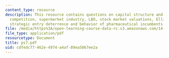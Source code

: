 ```yaml
---
content_type: resource
description: This resource contains questions on capital structure and product market
  competition, supermarket industry, LBO, stock market valuations, Ellison?s paper,
  strategic entry deterrence and behavior of pharmaceutical incumbents.
file: /media/https%3A/open-learning-course-data-rc.s3.amazonaws.com/14-271-industrial-organization-i-fall-2005/cdfedc77462e4974a4af89ea5867ee2a_ps7.pdf
file_type: application/pdf
resourcetype: Document
title: ps7.pdf
uid: cdfedc77-462e-4974-a4af-89ea5867ee2a
---
```

